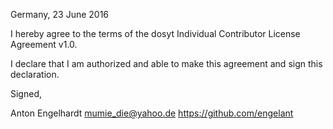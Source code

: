 Germany, 23 June 2016

I hereby agree to the terms of the dosyt Individual Contributor License Agreement v1.0.

I declare that I am authorized and able to make this agreement and sign this declaration.

Signed,

Anton Engelhardt mumie_die@yahoo.de https://github.com/engelant
